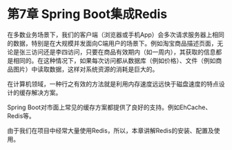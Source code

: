 # 第7章 Spring Boot集成Redis

在多数业务场景下，我们的客户端（浏览器或手机App）会多次请求服务器上相同的数据，特别是在大规模并发面向C端用户的场景下。例如淘宝商品描述页面，无论是张三访问还是李四访问，只要在商品有效期内（如一周内），其获取的信息都是相同的。在这种情况下，如果每次访问都从数据库（例如价格）、文件（例如商品图片）中读取数据，这样对系统资源的消耗是巨大的。

在计算机领域，一种行之有效的方法就是利用内存速度远远快于磁盘速度的特点设计的缓存解决方案。

Spring Boot对市面上常见的缓存方案都提供了良好的支持。例如EhCache、Redis等。

由于我们在项目中经常大量使用Redis，所以，本章讲解Redis的安装、配置及使用。





